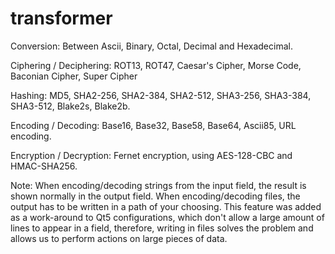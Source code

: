 # transformer

Conversion: Between Ascii, Binary, Octal, Decimal and Hexadecimal.

Ciphering / Deciphering: ROT13, ROT47, Caesar's Cipher, Morse Code, Baconian Cipher, Super Cipher

Hashing: MD5, SHA2-256, SHA2-384, SHA2-512, SHA3-256, SHA3-384, SHA3-512, Blake2s, Blake2b.

Encoding / Decoding: Base16, Base32, Base58, Base64, Ascii85, URL encoding.

Encryption / Decryption: Fernet encryption, using AES-128-CBC and HMAC-SHA256.

Note: When encoding/decoding strings from the input field, the result is shown normally in the output field. When encoding/decoding files, the output has to be written in a path of your choosing.
This feature was added as a work-around to Qt5 configurations, which don't allow a large amount of lines to appear in a field, therefore, writing in files solves the problem and allows us to perform actions on large pieces of data.
